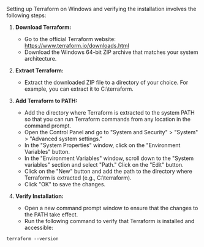 Setting up Terraform on Windows and verifying the installation involves the following steps:

1. **Download Terraform:**

   * Go to the official Terraform website: https://www.terraform.io/downloads.html
   * Download the Windows 64-bit ZIP archive that matches your system architecture.
1. **Extract Terraform:**

   * Extract the downloaded ZIP file to a directory of your choice. For example, you can extract it to C:\terraform.
1. **Add Terraform to PATH:**

   * Add the directory where Terraform is extracted to the system PATH so that you can run Terraform commands from any location in the command prompt.
   * Open the Control Panel and go to "System and Security" > "System" > "Advanced system settings."
   * In the "System Properties" window, click on the "Environment Variables" button.
   * In the "Environment Variables" window, scroll down to the "System variables" section and select "Path." Click on the "Edit" button.
   * Click on the "New" button and add the path to the directory where Terraform is extracted (e.g., C:\terraform).
   * Click "OK" to save the changes.
1. **Verify Installation:**

   * Open a new command prompt window to ensure that the changes to the PATH take effect.
   * Run the following command to verify that Terraform is installed and accessible:
```
terraform --version
```
